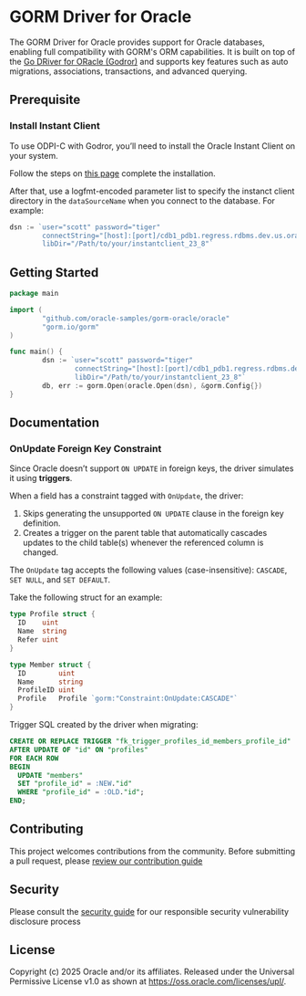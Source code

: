 # GORM Driver for Oracle

The GORM Driver for Oracle provides support for Oracle databases, enabling full compatibility with GORM's ORM capabilities. It is built on top of the [Go DRiver for ORacle (Godror)](https://github.com/godror/godror) and supports key features such as auto migrations, associations, transactions, and advanced querying.

## Prerequisite

### Install Instant Client

To use ODPI-C with Godror, you’ll need to install the Oracle Instant Client on your system.

Follow the steps on [this page](https://odpi-c.readthedocs.io/en/latest/user_guide/installation.html) complete the installation.

After that, use a logfmt-encoded parameter list to specify the instanct client directory in the `dataSourceName` when you connect to the database. For example:

```go
dsn := `user="scott" password="tiger" 
        connectString="[host]:[port]/cdb1_pdb1.regress.rdbms.dev.us.oracle.com"
        libDir="/Path/to/your/instantclient_23_8"`
```

## Getting Started

```go main.go
package main

import (
        "github.com/oracle-samples/gorm-oracle/oracle"
        "gorm.io/gorm"
)

func main() {
        dsn := `user="scott" password="tiger"
                connectString="[host]:[port]/cdb1_pdb1.regress.rdbms.dev.us.oracle.com"
                libDir="/Path/to/your/instantclient_23_8"`
        db, err := gorm.Open(oracle.Open(dsn), &gorm.Config{})
}
```

## Documentation

### OnUpdate Foreign Key Constraint

Since Oracle doesn’t support `ON UPDATE` in foreign keys, the driver simulates it using **triggers**.

When a field has a constraint tagged with `OnUpdate`, the driver:

1. Skips generating the unsupported `ON UPDATE` clause in the foreign key definition.
2. Creates a trigger on the parent table that automatically cascades updates to the child table(s) whenever the referenced column is changed.

The `OnUpdate` tag accepts the following values (case-insensitive): `CASCADE`, `SET NULL`, and `SET DEFAULT`.

Take the following struct for an example:

```go
type Profile struct {
  ID    uint
  Name  string
  Refer uint
}

type Member struct {
  ID        uint
  Name      string
  ProfileID uint
  Profile   Profile `gorm:"Constraint:OnUpdate:CASCADE"`
}
```

Trigger SQL created by the driver when migrating:

```sql
CREATE OR REPLACE TRIGGER "fk_trigger_profiles_id_members_profile_id"
AFTER UPDATE OF "id" ON "profiles"
FOR EACH ROW
BEGIN
  UPDATE "members"
  SET "profile_id" = :NEW."id"
  WHERE "profile_id" = :OLD."id";
END;
```

## Contributing

This project welcomes contributions from the community. Before submitting a pull request, please [review our contribution guide](./CONTRIBUTING.md)

## Security

Please consult the [security guide](./SECURITY.md) for our responsible security vulnerability disclosure process

## License

Copyright (c) 2025 Oracle and/or its affiliates. Released under the Universal Permissive License v1.0 as shown at <https://oss.oracle.com/licenses/upl/>.
